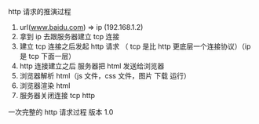 http 请求的推演过程

1.  url(www.baidu.com) => ip (192.168.1.2)
2.  拿到 ip 去跟服务器建立 tcp 连接
3.  建立 tcp 连接之后发起 http 请求 （ tcp 是比 http 更底层一个连接协议）（ip 是 tcp 下面一层）
4.  http 连接建立之后 服务器把 html 发送给浏览器
5.  浏览器解析 html（js 文件，css 文件，图片 下载 运行）
6.  浏览器渲染 html
7.  服务器关闭连接 tcp http

一次完整的 http 请求过程 版本 1.0
